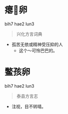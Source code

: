 # 瘪𠹛卵
bih7 hae2 lun3
> 兴化方言词典
- 孤苦无依或精神受压抑的人
  - 这个～可怜巴巴的。

# 鳖孩卵
bih7 hae2 lun3
> 泰县方言志
- 注视，目不转晴。
